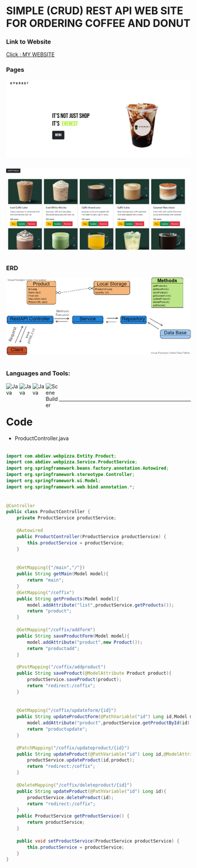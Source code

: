# SIMPLE (CRUD) REST API WEB SITE FOR ORDERING COFFEE AND DONUT

### Link to Website

[Click : MY WEBSITE](https://donutty.herokuapp.com/) <br>

### Pages

<img align="center" alt="Java " width="550px" src="https://github.com/itsabdiev/webpizza/blob/main/Main.PNG" /> <br />
<br />

<img align="center" alt="Java " width="550px" src="https://github.com/itsabdiev/webpizza/blob/main/%D0%A1%D0%BD%D0%B8%D0%BC%D0%BE%D0%BA.PNG" /> <br />
<br />

### ERD

<img align="center" alt="Java " width="550px" src="https://github.com/itsabdiev/webpizza/blob/main/Untitled.png" /> <br />
<br />

### Languages and Tools:

<img align="left" alt="Java " width="36px" src="http://www.thymeleaf.org/images/thymeleaf.png" />
<img align="left" alt="Java " width="36px" src="https://symbols-electrical.getvecta.com/stencil_96/69_spring-framework-icon.d563816ce9.jpg" />
<img align="left" alt="Java " width="36px" src="https://upload.wikimedia.org/wikipedia/commons/2/29/Postgresql_elephant.svg" />
<img align="left" alt="Scene Builder " width="36px" src="https://coderlessons.com/wp-content/uploads/images/stp/426c04c3f3e6c1621b2b2bf9dc3a7aaf.jpg" /> <br />

<br />

---

# Code

- ProductController.java

```java

import com.abdiev.webpizza.Entity.Product;
import com.abdiev.webpizza.Service.ProductService;
import org.springframework.beans.factory.annotation.Autowired;
import org.springframework.stereotype.Controller;
import org.springframework.ui.Model;
import org.springframework.web.bind.annotation.*;


@Controller
public class ProductController {
    private ProductService productService;

    @Autowired
    public ProductController(ProductService productService) {
        this.productService = productService;
    }


    @GetMapping({"/main","/"})
    public String getMain(Model model){
        return "main";
    }
    @GetMapping("/coffix")
    public String getProducts(Model model){
        model.addAttribute("list",productService.getProducts());
        return "product";
    }

    @GetMapping("/coffix/addform")
    public String saveProductForm(Model model){
        model.addAttribute("product",new Product());
        return "productadd";
    }

    @PostMapping("/coffix/addproduct")
    public String saveProduct(@ModelAttribute Product product){
        productService.saveProduct(product);
        return "redirect:/coffix";
    }


    @GetMapping("/coffix/updateform/{id}")
    public String updateProductForm(@PathVariable("id") Long id,Model model){
        model.addAttribute("product",productService.getProductById(id));
        return "productupdate";
    }

    @PatchMapping("/coffix/updateproduct/{id}")
    public String updateProduct(@PathVariable("id") Long id,@ModelAttribute Product product){
        productService.updateProduct(id,product);
        return "redirect:/coffix";
    }

    @DeleteMapping("/coffix/deleteproduct/{id}")
    public String updateProduct(@PathVariable("id") Long id){
        productService.deleteProduct(id);
        return "redirect:/coffix";
    }
    public ProductService getProductService() {
        return productService;
    }

    public void setProductService(ProductService productService) {
        this.productService = productService;
    }
}
```
